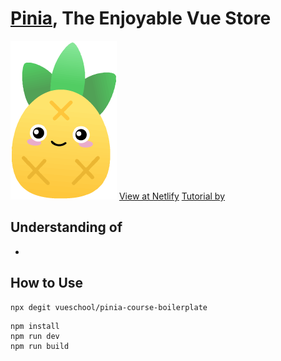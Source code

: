 # [Pinia](https://pinia.vuejs.org/), The Enjoyable Vue Store 

![](/dist/images/Pinia-logo-sm.png)
[View at Netlify](https://gleeful-souffle-56603a.netlify.app/)
[Tutorial by](https://vueschool.io/courses/pinia-the-enjoyable-vue-store)

## Understanding of 
- 

## How to Use

```
npx degit vueschool/pinia-course-boilerplate 
```
```
npm install
npm run dev
npm run build
```

